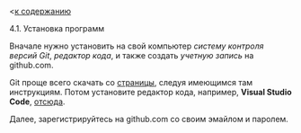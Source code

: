 <[к содержанию](./readme.md)

4.1. Установка программ

Вначале нужно установить на свой компьютер _систему контроля версий Git_, _редактор кода_, и также создать _учетную запись_ на github.com. 

Git проще всего скачать со [страницы](https://github.com/), следуя имеющимся там инструкциям. Потом установите редактор кода, например, **Visual Studio Code**, [отсюда](https://code.visualstudio.com/).

Далее, зарегистрируйтесь на github.com со своим эмайлом и паролем.